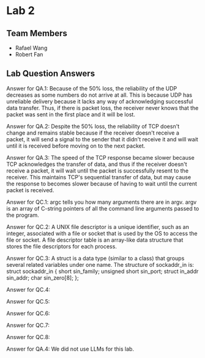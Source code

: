 # Lab 2

## Team Members
- Rafael Wang
- Robert Fan

## Lab Question Answers

Answer for  QA.1: Because of the 50% loss, the reliability of the UDP decreases as some numbers do not arrive at all. This is because UDP has unreliable delivery because it lacks any way of acknowledging successful data transfer. Thus, if there is packet loss, the receiver never knows that the packet was sent in the first place and it will be lost. 

Answer for QA.2: Despite the 50% loss, the reliability of TCP doesn't change and remains stable because if the receiver doesn't receive a packet, it will send a signal to the sender that it didn't receive it and will wait until it is received before moving on to the next packet.

Answer for QA.3: The speed of the TCP response became slower because TCP acknowledges the transfer of data, and thus if the receiver doesn't receive a packet, it will wait until the packet is successfully resent to the receiver. This maintains TCP's sequential transfer of data, but may cause the response to becomes slower because of having to wait until the current packet is received.

Answer for QC.1: argc tells you how many arguments there are in argv. argv is an array of C-string pointers of all the command line arguments passed to the program.

Answer for QC.2: A UNIX file descriptor is a unique identifier, such as an integer, associated with a file or socket that is used by the OS to access the file or socket. A file descriptor table is an array-like data structure that stores the file descriptors for each process. 

Answer for QC.3: A struct is a data type (similar to a class) that groups several related variables under one name. The structure of sockaddr_in is: 
     struct sockaddr_in {
         short            sin_family;
         unsigned short   sin_port;
         struct in_addr   sin_addr;
         char             sin_zero[8];
     };

Answer for QC.4: 

Answer for QC.5: 

Answer for QC.6: 

Answer for QC.7: 

Answer for QC.8: 

Answer for QA.4: We did not use LLMs for this lab.
